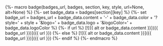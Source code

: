 {%- macro badge(badges_url, badges, section, key, style, url=None, alt=None) %}
{%- set badge_data = badges[section][key] %}
{%- set badge_url = badges_url + badge_data.content + '-' + badge_data.color + '?style=' + style + '&logo=' + badge_data.logo + '&logoColor=' + badge_data.logoColor %}
{%- if url %}
[![{{ alt or badge_data.content }}]({{ badge_url }})]({{ url }})
{%- else %}
[![{{ alt or badge_data.content }}]({{ badge_url }})]({{ url }})
{%- endif %}
{%- endmacro %}